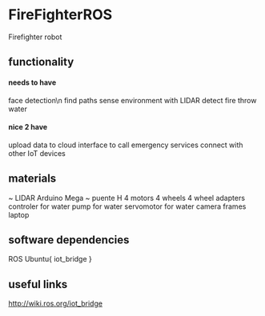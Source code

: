 # FireFighterROS
Firefighter robot

## functionality
#### needs to have
face detection\n
find paths
sense environment with LIDAR
detect fire
throw water

#### nice 2 have
upload data to cloud
interface to call emergency services
connect with other IoT devices

## materials
~ LIDAR
Arduino Mega
~ puente H
4 motors
4 wheels
4 wheel adapters
controler for water
pump for water
servomotor for water
camera
frames
laptop


## software dependencies
ROS
Ubuntu{
  iot_bridge
}


## useful links
http://wiki.ros.org/iot_bridge


